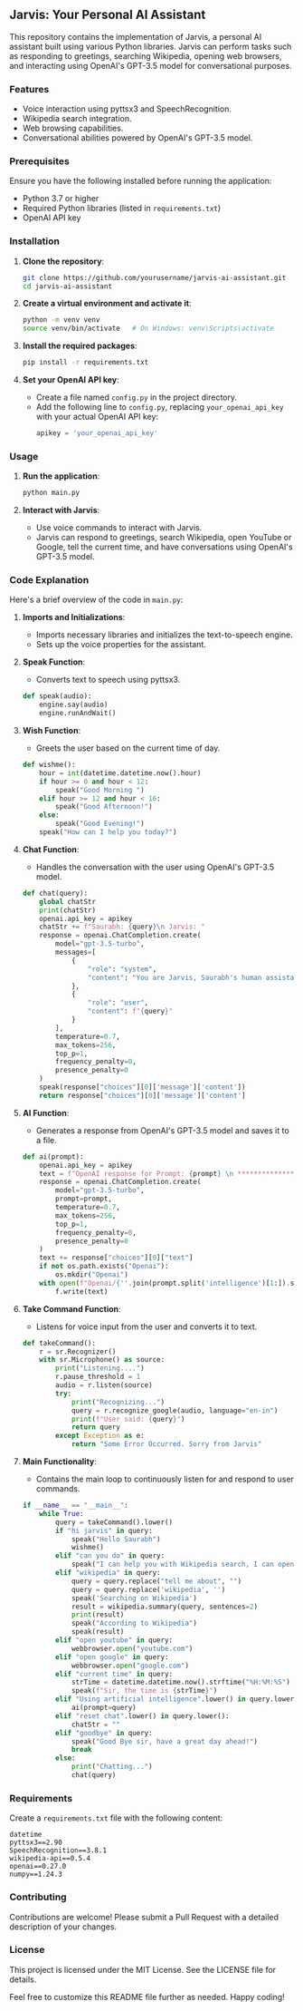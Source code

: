 ## Jarvis: Your Personal AI Assistant

This repository contains the implementation of Jarvis, a personal AI assistant built using various Python libraries. Jarvis can perform tasks such as responding to greetings, searching Wikipedia, opening web browsers, and interacting using OpenAI's GPT-3.5 model for conversational purposes.

### Features

- Voice interaction using pyttsx3 and SpeechRecognition.
- Wikipedia search integration.
- Web browsing capabilities.
- Conversational abilities powered by OpenAI's GPT-3.5 model.

### Prerequisites

Ensure you have the following installed before running the application:

- Python 3.7 or higher
- Required Python libraries (listed in `requirements.txt`)
- OpenAI API key

### Installation

1. **Clone the repository**:
    ```sh
    git clone https://github.com/yourusername/jarvis-ai-assistant.git
    cd jarvis-ai-assistant
    ```

2. **Create a virtual environment and activate it**:
    ```sh
    python -m venv venv
    source venv/bin/activate   # On Windows: venv\Scripts\activate
    ```

3. **Install the required packages**:
    ```sh
    pip install -r requirements.txt
    ```

4. **Set your OpenAI API key**:
    - Create a file named `config.py` in the project directory.
    - Add the following line to `config.py`, replacing `your_openai_api_key` with your actual OpenAI API key:
      ```python
      apikey = 'your_openai_api_key'
      ```

### Usage

1. **Run the application**:
    ```sh
    python main.py
    ```

2. **Interact with Jarvis**:
    - Use voice commands to interact with Jarvis.
    - Jarvis can respond to greetings, search Wikipedia, open YouTube or Google, tell the current time, and have conversations using OpenAI's GPT-3.5 model.

### Code Explanation

Here's a brief overview of the code in `main.py`:

1. **Imports and Initializations**:
    - Imports necessary libraries and initializes the text-to-speech engine.
    - Sets up the voice properties for the assistant.

2. **Speak Function**:
    - Converts text to speech using pyttsx3.
    ```python
    def speak(audio):
        engine.say(audio)
        engine.runAndWait()
    ```

3. **Wish Function**:
    - Greets the user based on the current time of day.
    ```python
    def wishme():
        hour = int(datetime.datetime.now().hour)
        if hour >= 0 and hour < 12:
            speak("Good Morning ")
        elif hour >= 12 and hour < 16:
            speak("Good Afternoon!")
        else:
            speak("Good Evening!")
        speak("How can I help you today?")
    ```

4. **Chat Function**:
    - Handles the conversation with the user using OpenAI's GPT-3.5 model.
    ```python
    def chat(query):
        global chatStr
        print(chatStr)
        openai.api_key = apikey
        chatStr += f"Saurabh: {query}\n Jarvis: "
        response = openai.ChatCompletion.create(
            model="gpt-3.5-turbo",
            messages=[
                {
                    "role": "system",
                    "content": "You are Jarvis, Saurabh's human assistant. You are witty and full of personality, you can also be sarcastic. Your answers should be limited to 2-3 short sentences"
                },
                {
                    "role": "user",
                    "content": f"{query}"
                }
            ],
            temperature=0.7,
            max_tokens=256,
            top_p=1,
            frequency_penalty=0,
            presence_penalty=0
        )
        speak(response["choices"][0]['message']['content'])
        return response["choices"][0]['message']['content']
    ```

5. **AI Function**:
    - Generates a response from OpenAI's GPT-3.5 model and saves it to a file.
    ```python
    def ai(prompt):
        openai.api_key = apikey
        text = f"OpenAI response for Prompt: {prompt} \n *************************\n\n"
        response = openai.ChatCompletion.create(
            model="gpt-3.5-turbo",
            prompt=prompt,
            temperature=0.7,
            max_tokens=256,
            top_p=1,
            frequency_penalty=0,
            presence_penalty=0
        )
        text += response["choices"][0]["text"]
        if not os.path.exists("Openai"):
            os.mkdir("Openai")
        with open(f"Openai/{''.join(prompt.split('intelligence')[1:]).strip() }.txt", "w") as f:
            f.write(text)
    ```

6. **Take Command Function**:
    - Listens for voice input from the user and converts it to text.
    ```python
    def takeCommand():
        r = sr.Recognizer()
        with sr.Microphone() as source:
            print("Listening....")
            r.pause_threshold = 1
            audio = r.listen(source)
            try:
                print("Recognizing...")
                query = r.recognize_google(audio, language="en-in")
                print(f"User said: {query}")
                return query
            except Exception as e:
                return "Some Error Occurred. Sorry from Jarvis"
    ```

7. **Main Functionality**:
    - Contains the main loop to continuously listen for and respond to user commands.
    ```python
    if __name__ == "__main__":
        while True:
            query = takeCommand().lower()
            if "hi jarvis" in query:
                speak("Hello Saurabh")
                wishme()
            elif "can you do" in query:
                speak("I can help you with Wikipedia search, I can open Google and YouTube, and also can tell you current time")
            elif "wikipedia" in query:
                query = query.replace("tell me about", "")
                query = query.replace('wikipedia', '')
                speak('Searching on Wikipedia')
                result = wikipedia.summary(query, sentences=2)
                print(result)
                speak("According to Wikipedia")
                speak(result)
            elif "open youtube" in query:
                webbrowser.open("youtube.com")
            elif "open google" in query:
                webbrowser.open("google.com")
            elif "current time" in query:
                strTime = datetime.datetime.now().strftime("%H:%M:%S")
                speak(f"Sir, the time is {strTime}")
            elif "Using artificial intelligence".lower() in query.lower():
                ai(prompt=query)
            elif "reset chat".lower() in query.lower():
                chatStr = ""
            elif "goodbye" in query:
                speak("Good Bye sir, have a great day ahead!")
                break
            else:
                print("Chatting...")
                chat(query)
    ```

### Requirements

Create a `requirements.txt` file with the following content:

```
datetime
pyttsx3==2.90
SpeechRecognition==3.8.1
wikipedia-api==0.5.4
openai==0.27.0
numpy==1.24.3
```

### Contributing

Contributions are welcome! Please submit a Pull Request with a detailed description of your changes.

### License

This project is licensed under the MIT License. See the LICENSE file for details.

Feel free to customize this README file further as needed. Happy coding!
